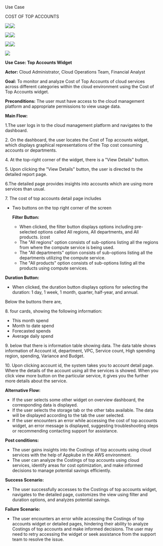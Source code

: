 ﻿Use Case

COST OF TOP ACCOUNTS

![](Aspose.Words.5091d777-f729-485a-8e73-d74464c8a77b.001.png)![](Aspose.Words.5091d777-f729-485a-8e73-d74464c8a77b.002.png)

![](Aspose.Words.5091d777-f729-485a-8e73-d74464c8a77b.003.png)![](Aspose.Words.5091d777-f729-485a-8e73-d74464c8a77b.004.png)

![](Aspose.Words.5091d777-f729-485a-8e73-d74464c8a77b.005.png)![](Aspose.Words.5091d777-f729-485a-8e73-d74464c8a77b.006.png)

![](Aspose.Words.5091d777-f729-485a-8e73-d74464c8a77b.007.png)



**Use Case: Top Accounts Widget**

**Actor:** Cloud Administrator, Cloud Operations Team, Financial Analyst

**Goal:** To monitor and analyze Cost of Top Accounts of cloud services across different categories within the cloud environment using the Cost of Top Accounts widget.

**Preconditions:** The user must have access to the cloud management platform and appropriate permissions to view usage data.

**Main Flow:**

1\.The user logs in to the cloud management platform and navigates to the dashboard.

2\. On the dashboard, the user locates the Cost of Top accounts widget, which displays graphical representations of the Top cost consuming accounts or departments. 

4\. At the top-right corner of the widget, there is a "View Details" button.

5\. Upon clicking the "View Details" button, the user is directed to the detailed report page.

6\.The detailed page provides insights into accounts which are using more services than usual.

7\. The cost of top accounts detail page includes

- Two buttons on the top right corner of the screen

  **Filter Button:**

  - When clicked, the filter button displays options including pre-selected options called All regions, All departments, and All products. (cost
  - The "All regions" option consists of sub-options listing all the regions from where the compute service is being used.
  - The "All departments" option consists of sub-options listing all the departments utilizing the compute service.
  - The "All products" option consists of sub-options listing all the products using compute services.

**Duration Button:**

- When clicked, the duration button displays options for selecting the duration: 1 day, 1 week, 1 month, quarter, half-year, and annual.

Below the buttons there are,

8\. four cards, showing the following information:

- This month spend
- Month to date spend
- Forecasted spends
- Average daily spend

9\. below that there is information table showing data. The data table shows information of Account id, department, VPC, Service count, High spending region, spending, Variance and Budget.

10\. Upon clicking account id, the system takes you to account detail page. Where the details of the account using all the services is showed. When you click view more button on the particular service, it gives you the further more details about the service.


**Alternative Flow:**

- If the user selects some other widget on overview dashboard, the corresponding data is displayed.
- If the user selects the storage tab or the other tabs available. The data will be displayed according to the tab the user selected.
- If the user encounters an error while accessing the cost of top accounts widget, an error message is displayed, suggesting troubleshooting steps or recommending contacting support for assistance.

**Post conditions:**

- The user gains insights into the Costings of top accounts using cloud services with the help of Appkube in the AWS environment.
- The user can analyze the Costings of top accounts using cloud services, identify areas for cost optimization, and make informed decisions to manage potential savings efficiently.

**Success Scenario:**

- The user successfully accesses to the Costings of top accounts widget, navigates to the detailed page, customizes the view using filter and duration options, and analyzes potential savings.

**Failure Scenario:**

- The user encounters an error while accessing the Costings of top accounts widget or detailed pages, hindering their ability to analyze Costings of top accounts and make informed decisions. The user may need to retry accessing the widget or seek assistance from the support team to resolve the issue.

